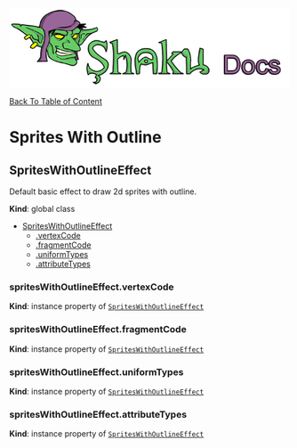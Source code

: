 ![Shaku JS](resources/logo-sm.png)

[Back To Table of Content](index.md)

# Sprites With Outline

<a name="SpritesWithOutlineEffect"></a>

## SpritesWithOutlineEffect
Default basic effect to draw 2d sprites with outline.

**Kind**: global class  

* [SpritesWithOutlineEffect](#SpritesWithOutlineEffect)
    * [.vertexCode](#SpritesWithOutlineEffect+vertexCode)
    * [.fragmentCode](#SpritesWithOutlineEffect+fragmentCode)
    * [.uniformTypes](#SpritesWithOutlineEffect+uniformTypes)
    * [.attributeTypes](#SpritesWithOutlineEffect+attributeTypes)

<a name="SpritesWithOutlineEffect+vertexCode"></a>

### spritesWithOutlineEffect.vertexCode
**Kind**: instance property of [<code>SpritesWithOutlineEffect</code>](#SpritesWithOutlineEffect)  
<a name="SpritesWithOutlineEffect+fragmentCode"></a>

### spritesWithOutlineEffect.fragmentCode
**Kind**: instance property of [<code>SpritesWithOutlineEffect</code>](#SpritesWithOutlineEffect)  
<a name="SpritesWithOutlineEffect+uniformTypes"></a>

### spritesWithOutlineEffect.uniformTypes
**Kind**: instance property of [<code>SpritesWithOutlineEffect</code>](#SpritesWithOutlineEffect)  
<a name="SpritesWithOutlineEffect+attributeTypes"></a>

### spritesWithOutlineEffect.attributeTypes
**Kind**: instance property of [<code>SpritesWithOutlineEffect</code>](#SpritesWithOutlineEffect)  
